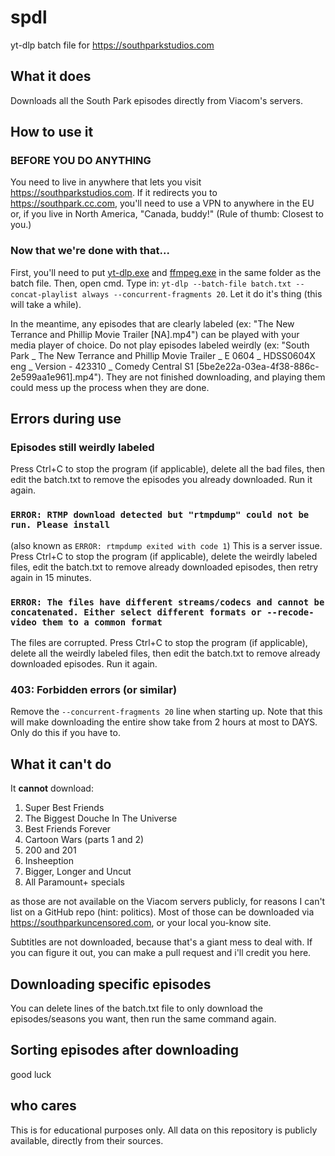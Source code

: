 # spdl
yt-dlp batch file for https://southparkstudios.com

## What it does
Downloads all the South Park episodes directly from Viacom's servers.

## How to use it
### BEFORE YOU DO ANYTHING
You need to live in anywhere that lets you visit https://southparkstudios.com. If it redirects you to https://southpark.cc.com, you'll need to use a VPN to anywhere in the EU or, if you live in North America, "Canada, buddy!" (Rule of thumb: Closest to you.)

### Now that we're done with that...
First, you'll need to put [yt-dlp.exe](https://github.com/yt-dlp/yt-dlp) and [ffmpeg.exe](https://www.gyan.dev/ffmpeg/builds/ffmpeg-release-full.7z) in the same folder as the batch file. Then, open cmd. Type in: `yt-dlp --batch-file batch.txt --concat-playlist always --concurrent-fragments 20`. Let it do it's thing (this will take a while).

In the meantime, any episodes that are clearly labeled (ex: "The New Terrance and Phillip Movie Trailer [NA].mp4") can be played with your media player of choice. Do not play episodes labeled weirdly (ex: "South Park _ The New Terrance and Phillip Movie Trailer _ E 0604 _ HDSS0604X eng _ Version - 423310 _ Comedy Central S1 [5be2e22a-03ea-4f38-886c-2e599aa1e961].mp4"). They are not finished downloading, and playing them could mess up the process when they are done.

## Errors during use
### Episodes still weirdly labeled
Press Ctrl+C to stop the program (if applicable), delete all the bad files, then edit the batch.txt to remove the episodes you already downloaded. Run it again.
### `ERROR: RTMP download detected but "rtmpdump" could not be run. Please install`
(also known as `ERROR: rtmpdump exited with code 1`)
This is a server issue. Press Ctrl+C to stop the program (if applicable), delete the weirdly labeled files, edit the batch.txt to remove already downloaded episodes, then retry again in 15 minutes.
### `ERROR: The files have different streams/codecs and cannot be concatenated. Either select different formats or --recode-video them to a common format`
The files are corrupted. Press Ctrl+C to stop the program (if applicable), delete all the weirdly labeled files, then edit the batch.txt to remove already downloaded episodes. Run it again.
### 403: Forbidden errors (or similar)
Remove the `--concurrent-fragments 20` line when starting up. Note that this will make downloading the entire show take from 2 hours at most to DAYS. Only do this if you have to.

## What it can't do
It **cannot** download:
1. Super Best Friends
2. The Biggest Douche In The Universe
3. Best Friends Forever
4. Cartoon Wars (parts 1 and 2)
5. 200 and 201
6. Insheeption
7. Bigger, Longer and Uncut
8. All Paramount+ specials

as those are not available on the Viacom servers publicly, for reasons I can't list on a GitHub repo (hint: politics). Most of those can be downloaded via https://southparkuncensored.com, or your local you-know site.

Subtitles are not downloaded, because that's a giant mess to deal with. If you can figure it out, you can make a pull request and i'll credit you here.

## Downloading specific episodes
You can delete lines of the batch.txt file to only download the episodes/seasons you want, then run the same command again.

## Sorting episodes after downloading
good luck

## who cares
This is for educational purposes only. All data on this repository is publicly available, directly from their sources.
